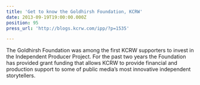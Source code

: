 ```yaml
---
title: 'Get to know the Goldhirsh Foundation, KCRW'
date: 2013-09-19T19:00:00.000Z
position: 95
press_url: 'http://blogs.kcrw.com/ipp/?p=1535'

---
```




The Goldhirsh Foundation was among the first KCRW supporters to invest in the Independent Producer Project. For the past two years the Foundation has provided grant funding that allows KCRW to provide financial and production support to some of public media’s most innovative independent storytellers.

